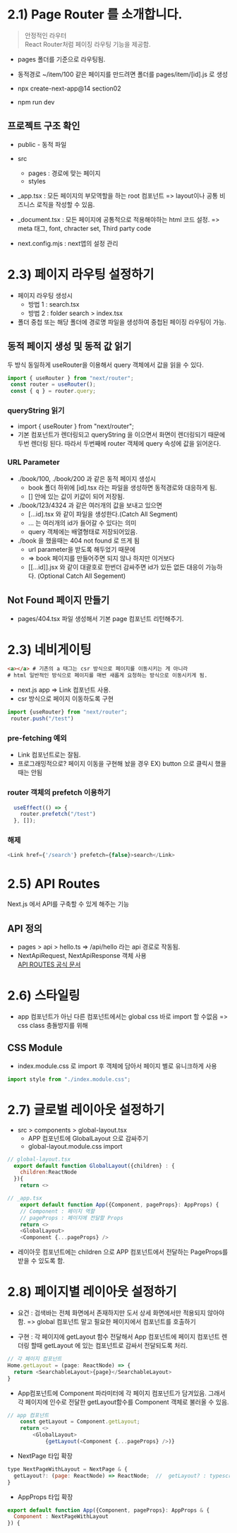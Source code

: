 # 2.1) Page Router 를 소개합니다. 
> 안정적인 라우터   
> React Router처럼 페이징 라우팅 기능을 제공함.

- pages 폴더를 기준으로 라우팅됨.
- 동적경로 ~/item/100 같은 페이지를 만드려면 폴더를 pages/item/[id].js  로 생성


- npx create-next-app@14 section02
- npm run dev

## 프로젝트 구조 확인
- public - 동적 파일
- src
    - pages : 경로에 맞는 페이지
    - styles

- _app.tsx : 모든 페이지의 부모역할을 하는 root 컴포넌트
    => layout이나 공통 비즈니스 로직을 작성할 수 있음.
- _document.tsx : 모든 페이지에 공통적으로 적용해야하는 html 코드 설정.
    => meta 태그, font, chracter set, Third party code
- next.config.mjs : next앱의 설정 관리

# 2.3) 페이지 라우팅 설정하기
- 페이지 라우팅 생성시 
    - 방법 1 : search.tsx 
    - 방법 2 : folder search > index.tsx
- 폴더 중첩 또는 해당 폴더에 경로명 파일을 생성하여 중첩된 페이징 라우팅이 가능.


## 동적 페이지 생성 및 동적 값 읽기
두 방식 동일하게 useRouter을 이용해서 query 객체에서 값을 읽을 수 있다.
```js
import { useRouter } from "next/router";
 const router = useRouter();
 const { q } = router.query;
```

### queryString 읽기
- import { useRouter } from "next/router";
- 기본 컴포넌트가 렌더링되고 queryString 을 이으면서 화면이 렌더링되기 때문에 두번 렌더링 된다. 따라서 두번째에 router 객체에 query 속성에 값을 읽어온다. 


### URL Parameter 
- ./book/100, ./book/200 과 같은 동적 페이지 생성시
    - book 폴더 하위에 [id].tsx 라는 파일을 생성하면 동적경로와 대응하게 됨.
    - [] 안에 있는 값이 키값이 되어 저장됨.
- ./book/123/4324 과 같은 여러개의 값을 보내고 있으면
    - [...id].tsx 와 같이 파일을 생성한다.(Catch All Segment)
    - ... 는 여러개의 id가 들어갈 수 있다는 의미 
    - query 객체에는 배열형태로 저장되어있음.
- ./book 을 했을때는 404 not found 로 뜨게 됨 
    - url parameter을 받도록 해두었기 때문에 
    - => book 페이지를 만들어주면 되지 않나 하지만 이거보다
    - [[...id]].jsx 와 같이 대괄호로 한번더 감싸주면 id가 있든 없든 대응이 가능하다. (Optional Catch All Segement)

## Not Found 페이지 만들기
- pages/404.tsx 파일 생성해서 기본 page 컴포넌트 리턴해주기.


# 2.3) 네비게이팅
```html
<a></a> # 기존의 a 태그는 csr 방식으로 페이지를 이동시키는 게 아니라
# html 일반적인 방식으로 페이지를 매번 새롭게 요청하는 방식으로 이동시키게 됨.
```
- next.js app => Link 컴포넌트 사용.
- csr 방식으로 페이지 이동하도록 구현
```js
import {useRouter} from "next/router";
 router.push("/test")
```

### pre-fetching 예외
- Link 컴포넌트로는 잘됨.
- 프로그래밍적으로? 페이지 이동을 구현해 놨을 경우 EX) button 으로 클릭시 했을 때는 안됨

### router 객체의 prefetch 이용하기
```js
  useEffect(() => {
    router.prefetch("/test")
  }, []);
```
### 해제
```js
<Link href={'/search'} prefetch={false}>search</Link>

```

# 2.5) API Routes
Next.js 에서 API를 구축할 수 있게 해주는 기능

## API 정의
- pages > api > hello.ts => /api/hello 라는 api 경로로 작동됨.
- NextApiRequest, NextApiResponse 객체 사용   
  [API ROUTES 공식 문서](https://nextjs.org/docs/pages/building-your-application/routing/api-routes)



# 2.6) 스타일링
- app 컴포넌트가 아닌 다른 컴포넌트에서는 global css 바로 import 할 수없음
  => css class 충돌방지를 위해 

## CSS Module
- index.module.css 로 import 후 객체에 담아서 페이지 별로 유니크하게 사용
```js
import style from "./index.module.css";

```

# 2.7) 글로벌 레이아웃 설정하기
- src > components > global-layout.tsx
  - APP 컴포넌트에 GlobalLayout 으로 감싸주기
  - global-layout.module.css import 

```js
// global-layout.tsx
  export default function GlobalLayout({children} : {
    children:ReactNode
  }){
    return <>
```
```js
// _app.tsx
    export default function App({Component, pageProps}: AppProps) {
    // Component : 페이지 역할
    // pageProps : 페이지에 전달할 Props
    return <>
    <GlobalLayout>
    <Component {...pageProps} />
```
- 레이아웃 컴포넌트에는 children 으로 APP 컴포넌트에서 전달하는 PageProps를 받을 수 있도록 함.

# 2.8) 페이지별 레이아웃 설정하기
- 요건 : 검색바는 전체 화면에서 존재하지만 도서 상세 화면에서만 적용되지 않아야함.
  => global 컴포넌트 말고 필요한 페이지에서 컴포넌트를 호출하기

- 구현 : 각 페이지에 getLayout 함수 전달해서 App 컴포넌트에 페이지 컴포넌트 렌더링 할때 getLayout 에 있는 컴포넌트로 감싸서 전달되도록 처리.
```js 
// 각 페이지 컴포넌트
Home.getLayout = (page: ReactNode) => {
  return <SearchableLayout>{page}</SearchableLayout>
}
```
- App컴포넌트에 Component 파라미터에 각 페이지 컴포넌트가 담겨있음. 그래서 각 페이지에 인수로 전달한 getLayout함수를 Component 객체로 
불러올 수 있음. 
```js 
// app 컴포넌트
    const getLayout = Component.getLayout;
    return <>
        <GlobalLayout>
            {getLayout(<Component {...pageProps} />)}
```
- NextPage 타입 확장
```js
type NextPageWithLayout = NextPage & {
  getLayout?: (page: ReactNode) => ReactNode;  //  getLayout? : typescript 선택적 속성 (?) getLayout이 없는 페이지 때문에 옵셔널하게 처리
}
```
- AppProps 타입 확장 
```js
export default function App({Component, pageProps}: AppProps & {
  Component : NextPageWithLayout
}) {

```